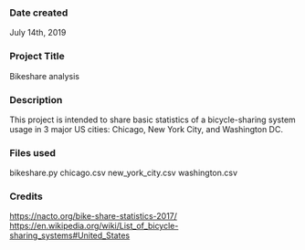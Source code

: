 ### Date created
July 14th, 2019

### Project Title
Bikeshare analysis

### Description
This project is intended to share basic statistics of a bicycle-sharing system usage in 3 major US cities: Chicago, New York City, and Washington DC.

### Files used
bikeshare.py
chicago.csv
new_york_city.csv
washington.csv

### Credits
https://nacto.org/bike-share-statistics-2017/
https://en.wikipedia.org/wiki/List_of_bicycle-sharing_systems#United_States
